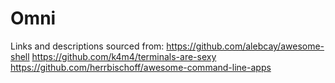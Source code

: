 # Omni

Links and descriptions sourced from:
  https://github.com/alebcay/awesome-shell
  https://github.com/k4m4/terminals-are-sexy
  https://github.com/herrbischoff/awesome-command-line-apps
